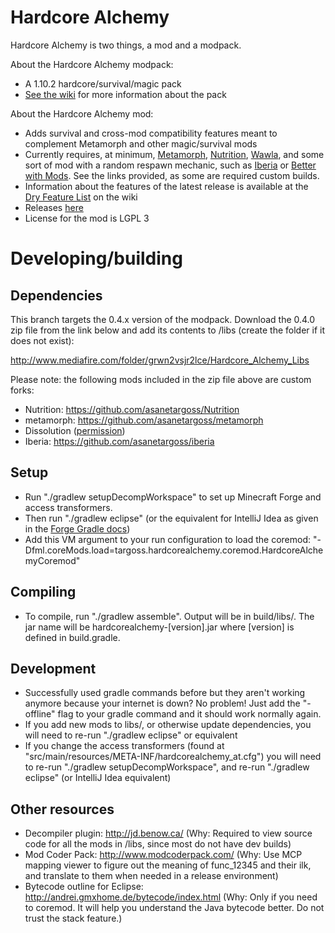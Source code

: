# Hardcore Alchemy
Hardcore Alchemy is two things, a mod and a modpack.

About the Hardcore Alchemy modpack:
* A 1.10.2 hardcore/survival/magic pack
* [See the wiki](https://github.com/asanetargoss/HardcoreAlchemy/wiki) for more information about the pack

About the Hardcore Alchemy mod:
* Adds survival and cross-mod compatibility features meant to complement Metamorph and other magic/survival mods
* Currently requires, at minimum, [Metamorph](https://github.com/asanetargoss/metamorph/releases), [Nutrition](https://github.com/asanetargoss/Nutrition), [Wawla](https://minecraft.curseforge.com/projects/wawla-what-are-we-looking-at), and some sort of mod with a random respawn mechanic, such as [Iberia](https://github.com/asanetargoss/iberia/releases) or [Better with Mods](https://minecraft.curseforge.com/projects/better-with-mods). See the links provided, as some are required custom builds.
* Information about the features of the latest release is available at the [Dry Feature List](https://github.com/asanetargoss/HardcoreAlchemy/wiki/Dry-Feature-List) on the wiki
* Releases [here](https://github.com/asanetargoss/HardcoreAlchemy/releases)
* License for the mod is LGPL 3

# Developing/building

## Dependencies
This branch targets the 0.4.x version of the modpack. Download the 0.4.0 zip file from the link below and add its contents to /libs (create the folder if it does not exist):

http://www.mediafire.com/folder/grwn2vsjr2lce/Hardcore_Alchemy_Libs

Please note: the following mods included in the zip file above are custom forks:
* Nutrition: https://github.com/asanetargoss/Nutrition
* metamorph: https://github.com/asanetargoss/metamorph
* Dissolution ([permission](https://i.imgur.com/b7sN6lL.png))
* Iberia: https://github.com/asanetargoss/iberia

## Setup
* Run "./gradlew setupDecompWorkspace" to set up Minecraft Forge and access transformers.
* Then run "./gradlew eclipse" (or the equivalent for IntelliJ Idea as given in the [Forge Gradle docs](https://forgegradle.readthedocs.io/en/latest/))
* Add this VM argument to your run configuration to load the coremod: "-Dfml.coreMods.load=targoss.hardcorealchemy.coremod.HardcoreAlchemyCoremod"

## Compiling
* To compile, run "./gradlew assemble". Output will be in build/libs/. The jar name will be hardcorealchemy-[version].jar where [version] is defined in build.gradle.

## Development
* Successfully used gradle commands before but they aren't working anymore because your internet is down? No problem! Just add the "-offline" flag to your gradle command and it should work normally again.
* If you add new mods to libs/, or otherwise update dependencies, you will need to re-run "./gradlew eclipse" or equivalent
* If you change the access transformers (found at "src/main/resources/META-INF/hardcorealchemy_at.cfg") you will need to re-run "./gradlew setupDecompWorkspace", and re-run "./gradlew eclipse" (or IntelliJ Idea equivalent)

## Other resources
* Decompiler plugin: http://jd.benow.ca/ (Why: Required to view source code for all the mods in /libs, since most do not have dev builds)
* Mod Coder Pack: http://www.modcoderpack.com/ (Why: Use MCP mapping viewer to figure out the meaning of func_12345 and their ilk, and translate to them when needed in a release environment)
* Bytecode outline for Eclipse: http://andrei.gmxhome.de/bytecode/index.html (Why: Only if you need to coremod. It will help you understand the Java bytecode better. Do not trust the stack feature.)